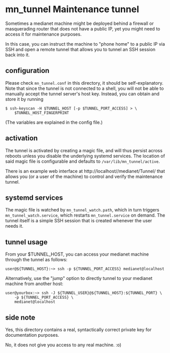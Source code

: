 # mn_tunnel Maintenance tunnel

Sometimes a medianet machine might be deployed behind a firewall or
masquerading router that does not have a public IP, yet you might need to
access it for maintenance purposes.

In this case, you can instruct the machine to "phone home" to a public IP
via SSH and open a remote tunnel that allows you to tunnel an SSH session
back into it.

## configuration

Please check `mn_tunnel.conf` in this directory, it should be
self-explanatory.
Note that since the tunnel is not connected to a shell, you will not be able
to manually accept the tunnel server's host key. Instead, you can obtain and
store it by running
```
$ ssh-keyscan -H $TUNNEL_HOST [-p $TUNNEL_PORT_ACCESS] > \
	$TUNNEL_HOST_FINGERPRINT
```
(The variables are explained in the config file.)

## activation

The tunnel is activated by creating a magic file, and will thus persist
across reboots unless you disable the underlying systemd services.
The location of said magic file is configurable and defaults to
`/var/lib/mn_tunnel/active`.

There is an example web interface at http://localhost//medianet/Tunnel/ that allows you
(or a user of the machine) to control and verify the maintenance tunnel.

## systemd services

The magic file is watched by `mn_tunnel_watch.path`, which in turn triggers
`mn_tunnel_watch.service`, which restarts `mn_tunnel.service` on demand.
The tunnel itself is a simple SSH session that is created whenever the user needs it. 

## tunnel usage

From your $TUNNEL_HOST, you can access your medianet machine through the
tunnel as follows:
```
user@${TUNNEL_HOST}:~> ssh -p ${TUNNEL_PORT_ACCESS} medianet@localhost
```
Alternatively, use the "jump" option to directly tunnel to your medianet
machine from another host:
```
user@yourbox:~> ssh -J ${TUNNEL_USER}@${TUNNEL_HOST}:${TUNNEL_PORT} \
	-p ${TUNNEL_PORT_ACCESS} \
	medianet@localhost
```
## side note

Yes, this directory contains a real, syntactically correct private key for documentation
purposes.

No, it does not give you access to any real machine. :o)

